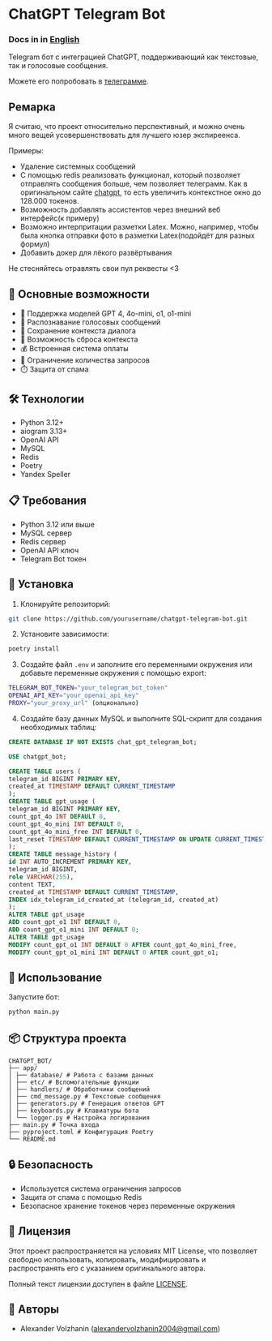 # ChatGPT Telegram Bot

###  Docs in in [English](docs/README-eng.md)

Telegram бот с интеграцией ChatGPT, поддерживающий как текстовые, так и голосовые сообщения.

Можете его попробовать в [телеграмме](https://t.me/chatgp12e1t_bot).

## Ремарка

Я считаю, что проект относительно перспективный, и можно очень много вещей усовершенствовать для лучшего юзер экспиреенса.

Примеры:

- Удаление системных сообщений
- С помощью redis реализовать функционал, который позволяет отправлять сообщения больше, чем позволяет телеграмм. Как в оригинальном сайте [chatgpt](https://chatgpt.com/), то есть увеличить контекстное окно до 128.000 токенов.
- Возможность добавлять ассистентов через внешний веб интерфейс(к примеру)
- Возможно интерпритации разметки Latex. Можно, например, чтобы была кнопка отправки фото в разметки Latex(подойдёт для разных формул)
- Добавить докер для лёкого развёртывания

Не стесняйтесь отравлять свои пул реквесты <3

## 🌟 Основные возможности

- 💬 Поддержка моделей GPT 4, 4o-mini, o1, o1-mini
- 🎤 Распознавание голосовых сообщений
- 💾 Сохранение контекста диалога
- 🔄 Возможность сброса контекста
- 💰 Встроенная система оплаты
- 🎯 Ограничение количества запросов
- ⏱️ Защита от спама

## 🛠 Технологии

- Python 3.12+
- aiogram 3.13+
- OpenAI API
- MySQL
- Redis
- Poetry
- Yandex Speller

## 📋 Требования

- Python 3.12 или выше
- MySQL сервер
- Redis сервер
- OpenAI API ключ
- Telegram Bot токен

## 🚀 Установка

1. Клонируйте репозиторий:

```bash
git clone https://github.com/yourusername/chatgpt-telegram-bot.git
```

2. Установите зависимости:

```bash
poetry install
```

3. Создайте файл `.env` и заполните его переменными окружения или добавьте переменные окружения с помощью export:

```bash
TELEGRAM_BOT_TOKEN="your_telegram_bot_token"
OPENAI_API_KEY="your_openai_api_key"
PROXY="your_proxy_url" (опционально)
```

4. Создайте базу данных MySQL и выполните SQL-скрипт для создания необходимых таблиц:

```sql
CREATE DATABASE IF NOT EXISTS chat_gpt_telegram_bot;

USE chatgpt_bot;

CREATE TABLE users (
telegram_id BIGINT PRIMARY KEY,
created_at TIMESTAMP DEFAULT CURRENT_TIMESTAMP
);
CREATE TABLE gpt_usage (
telegram_id BIGINT PRIMARY KEY,
count_gpt_4o INT DEFAULT 0,
count_gpt_4o_mini INT DEFAULT 0,
count_gpt_4o_mini_free INT DEFAULT 0,
last_reset TIMESTAMP DEFAULT CURRENT_TIMESTAMP ON UPDATE CURRENT_TIMESTAMP
);
CREATE TABLE message_history (
id INT AUTO_INCREMENT PRIMARY KEY,
telegram_id BIGINT,
role VARCHAR(255),
content TEXT,
created_at TIMESTAMP DEFAULT CURRENT_TIMESTAMP,
INDEX idx_telegram_id_created_at (telegram_id, created_at)
);
ALTER TABLE gpt_usage
ADD count_gpt_o1 INT DEFAULT 0,
ADD count_gpt_o1_mini INT DEFAULT 0;
ALTER TABLE gpt_usage
MODIFY count_gpt_o1 INT DEFAULT 0 AFTER count_gpt_4o_mini_free,
MODIFY count_gpt_o1_mini INT DEFAULT 0 AFTER count_gpt_o1;
```

## 🎯 Использование

Запустите бот:

```bash
python main.py
```

## 📦 Структура проекта

```plaintext
CHATGPT_BOT/
├── app/
│ ├── database/ # Работа с базами данных
│ ├── etc/ # Вспомогательные функции
│ ├── handlers/ # Обработчики сообщений
│ ├── cmd_message.py # Текстовые сообщения
│ ├── generators.py # Генерация ответов GPT
│ ├── keyboards.py # Клавиатуры бота
│ └── logger.py # Настройка логирования
├── main.py # Точка входа
├── pyproject.toml # Конфигурация Poetry
└── README.md
```

## 🔒 Безопасность

- Используется система ограничения запросов
- Защита от спама с помощью Redis
- Безопасное хранение токенов через переменные окружения

## 📄 Лицензия

Этот проект распространяется на условиях MIT License, что позволяет свободно использовать, копировать, модифицировать и распространять его с указанием оригинального автора.

Полный текст лицензии доступен в файле [LICENSE](LICENSE).

## 👥 Авторы

- Alexander Volzhanin (alexandervolzhanin2004@gmail.com)
